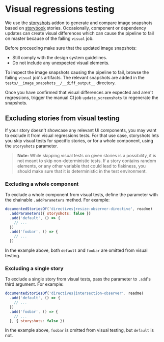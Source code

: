 # Visual regressions testing

We use the [storyshots](https://github.com/storybookjs/storybook/tree/master/addons/storyshots) addon
to generate and compare image snapshots based on [storybook](https://github.com/storybookjs/storybook)
stories. Occasionally, component or dependency updates can create visual differences which can cause
the pipeline to fail on master because of the failing `visual` job.

Before proceeding make sure that the updated image snapshots:

- Still comply with the design system guidelines.
- Do not include any unexpected visual elements.

To inspect the image snapshots causing the pipeline to fail, browse the failing `visual`
job's artifacts. The relevant snapshots are added in the `tests/__image_snapshots__/__diff_output__`
directory.

Once you have confirmed that visual differences are expected and aren't regressions, trigger the
manual CI job `update_screenshots` to regenerate the snapshots.

## Excluding stories from visual testing

If your story doesn't showcase any relevant UI components, you may want to exclude it from visual
regressions tests. For that use case, storyshots lets you skip visual tests for specific stories,
or for a whole component, using the `storyshots` parameter.

> **Note:** While skipping visual tests on given stories is a possibility, it is not meant to skip
> non-deterministic tests. If a story contains random elements, or any other variable that could
> lead to flakiness, you should make sure that it is deterministic in the test environment.

### Excluding a whole component

To exclude a whole component from visual tests, define the parameter with the chainable
`.addParameters` method. For example:

```js
documentedStoriesOf('directives|resize-observer-directive', readme)
  .addParameters({ storyshots: false })
  .add('default', () => {
    // ...
  })
  .add('foobar', () => {
    // ...
  })
```

In the example above, both `default` and `foobar` are omitted from visual testing.

### Excluding a single story

To exclude a single story from visual tests, pass the parameter to `.add`'s third argument.
For example:

```js
documentedStoriesOf('directives|intersection-observer', readme)
  .add('default', () => {
    // ...
  })
  .add('foobar', () => {
    // ...
  }, { storyshots: false })
```

In the example above, `foobar` is omitted from visual testing, but `default` is not.

